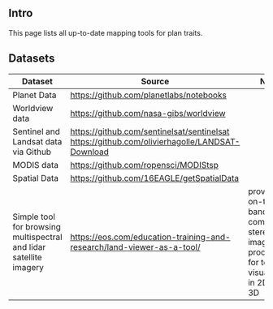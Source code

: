 ## Intro

This page lists all up-to-date mapping tools for plan traits.

## Datasets
Dataset | Source | Notes
------------ | ------------- | -------------
Planet Data| https://github.com/planetlabs/notebooks |
Worldview data | https://github.com/nasa-gibs/worldview |
Sentinel and Landsat data via Github | https://github.com/sentinelsat/sentinelsat https://github.com/olivierhagolle/LANDSAT-Download |
MODIS data | https://github.com/ropensci/MODIStsp |
Spatial Data | https://github.com/16EAGLE/getSpatialData |
Simple tool for browsing multispectral and lidar satellite imagery | https://eos.com/education-training-and-research/land-viewer-as-a-tool/ | provides on-the-fly band computing; stereo imagery processed for terrain visualization in 2D and 3D
